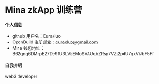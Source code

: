 # Mina zkApp 训练营


#### 个人信息

- github 用户名：Euraxluo
- OpenBuild 注册邮箱：euraxluo@gmail.com
- Mina 钱包地址：B62qng6DMrpE27De9fU3LVbEMoSVAUqbZRsp7VZj2pdU7qxViJbF5Ff


#### 自我介绍

web3 developer 